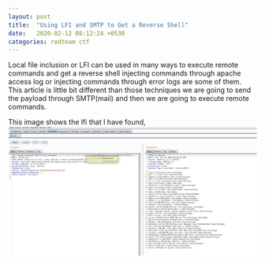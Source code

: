 ```yaml
---
layout: post
title:  "Using LFI and SMTP to Get a Reverse Shell"
date:   2020-02-12 08:12:24 +0530
categories: redteam ctf
---
```


Local file inclusion or LFI can be used in many ways to execute remote commands and get a reverse shell injecting commands through 
apache access log or injecting commands through error logs are some of them. This article is little bit different than those techniques
we are going to send the payload through SMTP(mail) and then we are going to execute remote commands.

This image shows the lfi that I have found,
![LFI by burpsuite](../_images/_fli-smtp-shell/lfi-smtp-1.png)

